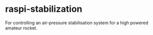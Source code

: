 # raspi-stabilization
For controlling an air-pressure stabilisation system for a high powered amateur rocket.

